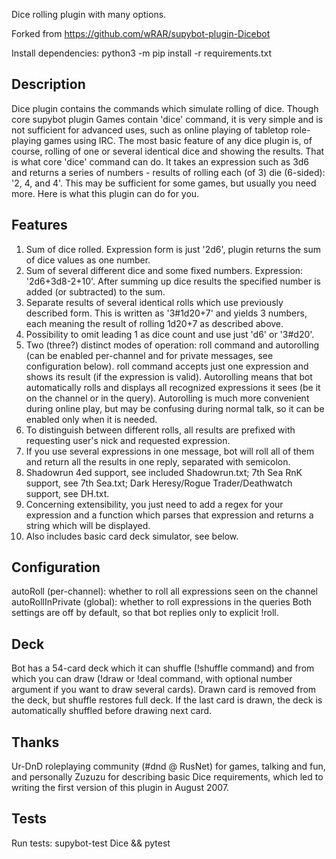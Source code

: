 Dice rolling plugin with many options.

Forked from https://github.com/wRAR/supybot-plugin-Dicebot

Install dependencies: python3 -m pip install -r requirements.txt

## Description

Dice plugin contains the commands which simulate rolling of dice.
Though core supybot plugin Games contain 'dice' command, it is very simple and
is not sufficient for advanced uses, such as online playing of tabletop
role-playing games using IRC.
The most basic feature of any dice plugin is, of course, rolling of one or several
identical dice and showing the results. That is what core 'dice' command can
do. It takes an expression such as 3d6 and returns a series of numbers -
results of rolling each (of 3) die (6-sided): '2, 4, and 4'. This may be
sufficient for some games, but usually you need more. Here is what this plugin
can do for you.

## Features

1. Sum of dice rolled. Expression form is just '2d6', plugin returns the sum
of dice values as one number.
2. Sum of several different dice and some fixed numbers. Expression:
'2d6+3d8-2+10'. After summing up dice results the specified number is added (or
subtracted) to the sum.
3. Separate results of several identical rolls which use previously described
form. This is written as '3#1d20+7' and yields 3 numbers, each meaning the
result of rolling 1d20+7 as described above.
4. Possibility to omit leading 1 as dice count and use just 'd6' or '3#d20'.
5. Two (three?) distinct modes of operation: roll command and autorolling (can
be enabled per-channel and for private messages, see configuration below).
roll command accepts just one expression and shows its result (if the
expression is valid). Autorolling means that bot automatically rolls and
displays all recognized expressions it sees (be it on the channel or in the
query). Autorolling is much more convenient during online play, but may be
confusing during normal talk, so it can be enabled only when it is needed.
6. To distinguish between different rolls, all results are prefixed with
requesting user's nick and requested expression.
7. If you use several expressions in one message, bot will roll all of them and
return all the results in one reply, separated with semicolon.
8. Shadowrun 4ed support, see included Shadowrun.txt; 7th Sea RnK support, see
7th Sea.txt; Dark Heresy/Rogue Trader/Deathwatch support, see DH.txt.
9. Concerning extensibility, you just need to add a regex for your expression
and a function which parses that expression and returns a string which will be
displayed.
10. Also includes basic card deck simulator, see below.

## Configuration

autoRoll (per-channel): whether to roll all expressions seen on the channel
autoRollInPrivate (global): whether to roll expressions in the queries
Both settings are off by default, so that bot replies only to explicit !roll.

## Deck

Bot has a 54-card deck which it can shuffle (!shuffle command) and from which
you can draw (!draw or !deal command, with optional number argument if you want
to draw several cards). Drawn card is removed from the deck, but shuffle
restores full deck. If the last card is drawn, the deck is automatically
shuffled before drawing next card.

## Thanks

Ur-DnD roleplaying community (#dnd @ RusNet) for games, talking and fun, and
personally Zuzuzu for describing basic Dice requirements, which led to
writing the first version of this plugin in August 2007.

## Tests

Run tests: supybot-test Dice && pytest
